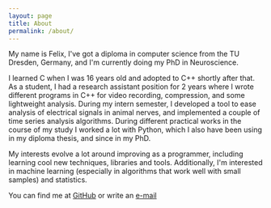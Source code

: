 ```yaml
---
layout: page
title: About
permalink: /about/
---
```


My name is Felix, I've got a diploma in computer science from the TU Dresden,
Germany, and I'm currently doing my PhD in Neuroscience.

I learned C when I was 16 years old and adopted to C++ shortly after that. As a
student, I had a research assistant position for 2 years where I wrote
different programs in C++ for video recording, compression, and some
lightweight analysis. During my intern semester, I developed a tool to ease
analysis of electrical signals in animal nerves, and implemented a couple of
time series analysis algorithms. During different practical works in the course
of my study I worked a lot with Python, which I also have been using in my
diploma thesis, and since in my PhD.

My interests evolve a lot around improving as a programmer, including learning
cool new techniques, libraries and tools. Additionally, I'm interested in
machine learning (especially in algorithms that work well with small samples)
and statistics.

You can find me at [GitHub](https://github.com/knorrfg) or write an 
<a href="mailto:{{ knorr.felix@gmx.de | encode_email }}" >e-mail</a>
